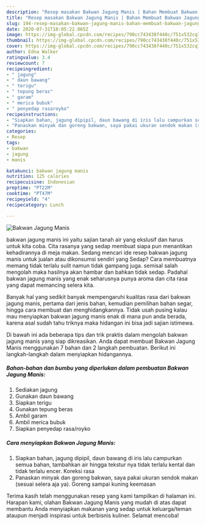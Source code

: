```yaml
---
description: "Resep masakan Bakwan Jagung Manis | Bahan Membuat Bakwan Jagung Manis Yang Enak Dan Mudah"
title: "Resep masakan Bakwan Jagung Manis | Bahan Membuat Bakwan Jagung Manis Yang Enak Dan Mudah"
slug: 194-resep-masakan-bakwan-jagung-manis-bahan-membuat-bakwan-jagung-manis-yang-enak-dan-mudah
date: 2020-07-31T10:05:22.065Z
image: https://img-global.cpcdn.com/recipes/790cc743438f440c/751x532cq70/bakwan-jagung-manis-foto-resep-utama.jpg
thumbnail: https://img-global.cpcdn.com/recipes/790cc743438f440c/751x532cq70/bakwan-jagung-manis-foto-resep-utama.jpg
cover: https://img-global.cpcdn.com/recipes/790cc743438f440c/751x532cq70/bakwan-jagung-manis-foto-resep-utama.jpg
author: Edna Walker
ratingvalue: 3.4
reviewcount: 7
recipeingredient:
- " jagung"
- " daun bawang"
- " terigu"
- " tepung beras"
- " garam"
- " merica bubuk"
- " penyedap rasaroyko"
recipeinstructions:
- "Siapkan bahan, jagung dipipil, daun bawang di iris lalu campurkan semua bahan, tambahkan air hingga tekstur nya tidak terlalu kental dan tidak terlalu encer. Koreksi rasa"
- "Panaskan minyak dan goreng bakwan, saya pakai ukuran sendok makan (sesuai selera aja ya). Goreng sampai kuning keemasan"
categories:
- Resep
tags:
- bakwan
- jagung
- manis

katakunci: bakwan jagung manis 
nutrition: 125 calories
recipecuisine: Indonesian
preptime: "PT22M"
cooktime: "PT47M"
recipeyield: "4"
recipecategory: Lunch

---
```



![Bakwan Jagung Manis](https://img-global.cpcdn.com/recipes/790cc743438f440c/751x532cq70/bakwan-jagung-manis-foto-resep-utama.jpg)


bakwan jagung manis ini yaitu sajian tanah air yang ekslusif dan harus untuk kita coba. Cita rasanya yang sedap membuat siapa pun menantikan kehadirannya di meja makan.
Sedang mencari ide resep bakwan jagung manis untuk jualan atau dikonsumsi sendiri yang Sedap? Cara membuatnya memang tidak terlalu sulit namun tidak gampang juga. semisal salah mengolah maka hasilnya akan hambar dan bahkan tidak sedap. Padahal bakwan jagung manis yang enak seharusnya punya aroma dan cita rasa yang dapat memancing selera kita.

Banyak hal yang sedikit banyak mempengaruhi kualitas rasa dari bakwan jagung manis, pertama dari jenis bahan, kemudian pemilihan bahan segar, hingga cara membuat dan menghidangkannya. Tidak usah pusing kalau mau menyiapkan bakwan jagung manis enak di mana pun anda berada, karena asal sudah tahu triknya maka hidangan ini bisa jadi sajian istimewa.




Di bawah ini ada beberapa tips dan trik praktis dalam mengolah bakwan jagung manis yang siap dikreasikan. Anda dapat membuat Bakwan Jagung Manis menggunakan 7 bahan dan 2 langkah pembuatan. Berikut ini langkah-langkah dalam menyiapkan hidangannya.

<!--inarticleads1-->

##### Bahan-bahan dan bumbu yang diperlukan dalam pembuatan Bakwan Jagung Manis:

1. Sediakan  jagung
1. Gunakan  daun bawang
1. Siapkan  terigu
1. Gunakan  tepung beras
1. Ambil  garam
1. Ambil  merica bubuk
1. Siapkan  penyedap rasa/royko




<!--inarticleads2-->

##### Cara menyiapkan Bakwan Jagung Manis:

1. Siapkan bahan, jagung dipipil, daun bawang di iris lalu campurkan semua bahan, tambahkan air hingga tekstur nya tidak terlalu kental dan tidak terlalu encer. Koreksi rasa
1. Panaskan minyak dan goreng bakwan, saya pakai ukuran sendok makan (sesuai selera aja ya). Goreng sampai kuning keemasan




Terima kasih telah menggunakan resep yang kami tampilkan di halaman ini. Harapan kami, olahan Bakwan Jagung Manis yang mudah di atas dapat membantu Anda menyiapkan makanan yang sedap untuk keluarga/teman ataupun menjadi inspirasi untuk berbisnis kuliner. Selamat mencoba!
